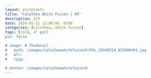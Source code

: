 ```yaml
---
layout: postplants
title: "Calathea White Fusion | #5"
description: $23
date: 2024-05-21 13:00:00 -0700
categories: [calathea, white fusion]
tags: [sold, 4" pot]
pin: false

# image: # thumbnail
#   path: /images/calatheawhitefusion5/PXL_20240524_025000481.jpg
#   alt:
#   lqip:

# photos: /images/calatheawhitefusion5
---
```

 
